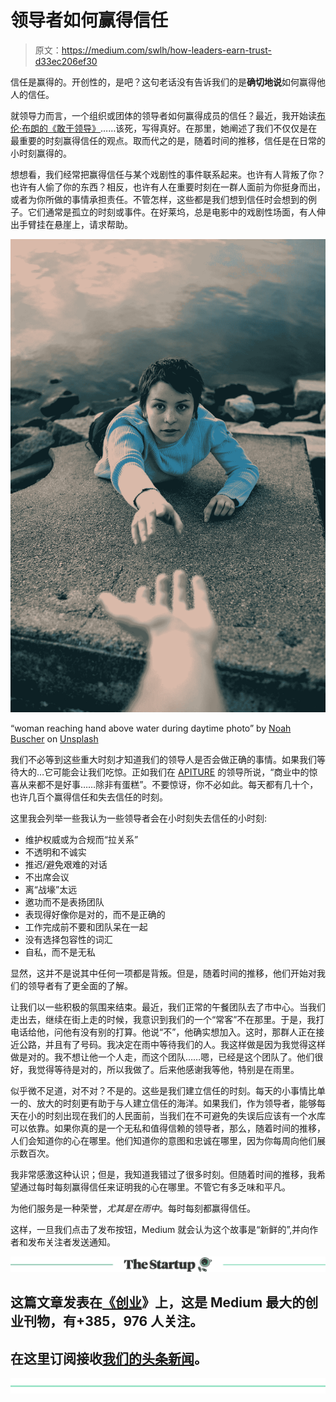 # 领导者如何赢得信任

> 原文：<https://medium.com/swlh/how-leaders-earn-trust-d33ec206ef30>

信任是赢得的。开创性的，是吧？这句老话没有告诉我们的是**确切地说**如何赢得他人的信任。

就领导力而言，一个组织或团体的领导者如何赢得成员的信任？最近，我开始读[布伦·布朗的《敢于领导》](https://www.amazon.com/Dare-Lead-Brave-Conversations-Hearts/dp/0399592520/ref=sr_1_1?ie=UTF8&qid=1541179269&sr=8-1&keywords=dare+to+lead)……该死，写得真好。在那里，她阐述了我们不仅仅是在最重要的时刻赢得信任的观点。取而代之的是，随着时间的推移，信任是在日常的小时刻赢得的。

想想看，我们经常把赢得信任与某个戏剧性的事件联系起来。也许有人背叛了你？也许有人偷了你的东西？相反，也许有人在重要时刻在一群人面前为你挺身而出，或者为你所做的事情承担责任。不管怎样，这些都是我们想到信任时会想到的例子。它们通常是孤立的时刻或事件。在好莱坞，总是电影中的戏剧性场面，有人伸出手臂挂在悬崖上，请求帮助。

![](img/4fed2f232eb4545692dcfdee9be3d797.png)

“woman reaching hand above water during daytime photo” by [Noah Buscher](https://unsplash.com/@noahbuscher?utm_source=medium&utm_medium=referral) on [Unsplash](https://unsplash.com?utm_source=medium&utm_medium=referral)

我们不必等到这些重大时刻才知道我们的领导人是否会做正确的事情。如果我们等待大的…它可能会让我们吃惊。正如我们在 [APITURE](https://www.apiture.com/) 的领导所说，“商业中的惊喜从来都不是好事……除非有蛋糕”。不要惊讶，你不必如此。每天都有几十个，也许几百个赢得信任和失去信任的时刻。

这里我会列举一些我认为一些领导者会在小时刻失去信任的小时刻:

*   维护权威或为合规而“拉关系”
*   不透明和不诚实
*   推迟/避免艰难的对话
*   不出席会议
*   离“战壕”太远
*   邀功而不是表扬团队
*   表现得好像你是对的，而不是正确的
*   工作完成前不要和团队呆在一起
*   没有选择包容性的词汇
*   自私，而不是无私

显然，这并不是说其中任何一项都是背叛。但是，随着时间的推移，他们开始对我们的领导者有了更全面的了解。

让我们以一些积极的氛围来结束。最近，我们正常的午餐团队去了市中心。当我们走出去，继续在街上走的时候，我意识到我们的一个“常客”不在那里。于是，我打电话给他，问他有没有别的打算。他说“不”，他确实想加入。这时，那群人正在接近公路，并且有了号码。我决定在雨中等待我们的人。我这样做是因为我觉得这样做是对的。我不想让他一个人走，而这个团队……嗯，已经是这个团队了。他们很好，我觉得等待是对的，所以我做了。后来他感谢我等他，特别是在雨里。

似乎微不足道，对不对？不是的。这些是我们建立信任的时刻。每天的小事情比单一的、放大的时刻更有助于与人建立信任的海洋。如果我们，作为领导者，能够每天在小的时刻出现在我们的人民面前，当我们在不可避免的失误后应该有一个水库可以依靠。如果你真的是一个无私和值得信赖的领导者，那么，随着时间的推移，人们会知道你的心在哪里。他们知道你的意图和忠诚在哪里，因为你每周向他们展示数百次。

我非常感激这种认识；但是，我知道我错过了很多时刻。但随着时间的推移，我希望通过每时每刻赢得信任来证明我的心在哪里。不管它有多乏味和平凡。

为他们服务是一种荣誉，*尤其是在雨中*。每时每刻都赢得信任。

这样，一旦我们点击了发布按钮，Medium 就会认为这个故事是“新鲜的”,并向作者和发布关注者发送通知。

[![](img/308a8d84fb9b2fab43d66c117fcc4bb4.png)](https://medium.com/swlh)

## 这篇文章发表在[《创业](https://medium.com/swlh)》上，这是 Medium 最大的创业刊物，有+385，976 人关注。

## 在这里订阅接收[我们的头条新闻](http://growthsupply.com/the-startup-newsletter/)。

[![](img/b0164736ea17a63403e660de5dedf91a.png)](https://medium.com/swlh)